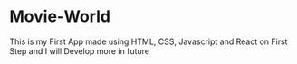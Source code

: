 # Movie-World 
This is my First App made using HTML, CSS, Javascript and React on First Step and I will Develop more in future 
